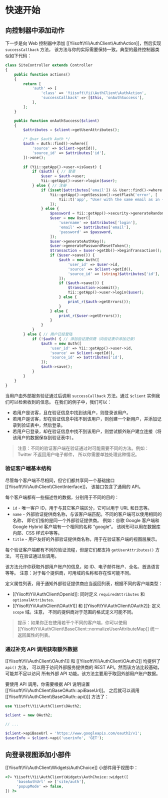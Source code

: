 快速开始
========

## 向控制器中添加动作

下一步是向 Web 控制器中添加 [[Yiisoft\Yii\AuthClient\AuthAction]]，然后实现 `successCallback` 方法，
该方法与你的实际需要保持一致。典型的最终控制器类似如下代码：

```php
class SiteController extends Controller
{
    public function actions()
    {
        return [
            'auth' => [
                'class' => 'Yiisoft\Yii\AuthClient\AuthAction',
                'successCallback' => [$this, 'onAuthSuccess'],
            ],
        ];
    }

    public function onAuthSuccess($client)
    {
        $attributes = $client->getUserAttributes();

        /* @var $auth Auth */
        $auth = Auth::find()->where([
            'source' => $client->getId(),
            'source_id' => $attributes['id'],
        ])->one();
        
        if (Yii::getApp()->user->isGuest) {
            if ($auth) { // 登录
                $user = $auth->user;
                Yii::getApp()->user->login($user);
            } else { // 注册
                if (isset($attributes['email']) && User::find()->where(['email' => $attributes['email']])->exists()) {
                    Yii::getApp()->getSession()->setFlash('error', [
                        Yii::t('app', "User with the same email as in {client} account already exists but isn't linked to it. Login using email first to link it.", ['client' => $client->getTitle()]),
                    ]);
                } else {
                    $password = Yii::getApp()->security->generateRandomString(6);
                    $user = new User([
                        'username' => $attributes['login'],
                        'email' => $attributes['email'],
                        'password' => $password,
                    ]);
                    $user->generateAuthKey();
                    $user->generatePasswordResetToken();
                    $transaction = $user->getDb()->beginTransaction();
                    if ($user->save()) {
                        $auth = new Auth([
                            'user_id' => $user->id,
                            'source' => $client->getId(),
                            'source_id' => (string)$attributes['id'],
                        ]);
                        if ($auth->save()) {
                            $transaction->commit();
                            Yii::getApp()->user->login($user);
                        } else {
                            print_r($auth->getErrors());
                        }
                    } else {
                        print_r($user->getErrors());
                    }
                }
            }
        } else { // 用户已经登陆
            if (!$auth) { // 添加验证提供商（向验证表中添加记录）
                $auth = new Auth([
                    'user_id' => Yii::getApp()->user->id,
                    'source' => $client->getId(),
                    'source_id' => $attributes['id'],
                ]);
                $auth->save();
            }
        }
    }
}
```

当用户由外部服务验证通过后调用 `successCallback` 方法。通过 `$client` 实例我们可以检索收到的信息。
在我们的例子中，我们可以：
 
- 若用户是访客，且在验证信息中找到该用户，则登录该用户。
- 若用户是访客，却在验证信息中找不到该用户，则创建一个新用户，并添加记录到验证表中，然后登录。
- 若用户已登录，却在验证信息中找不到该用户，则尝试额外账户建立连接（将该用户的数据保存到验证表中）。

> 注意：不同的验证客户端在验证通过时可能需要不同的方法。例如：Twitter 不返回用户电子邮件，
  所以你需要单独处理此种情况。

### 验证客户端基本结构

尽管每个客户端不尽相同，但它们都共享同一个基础接口 [[Yiisoft\Yii\AuthClient\ClientInterface]]，
该接口包含了通用的 API。

每个客户端都有一些描述性的数据，分别用于不同的目的：

- `id` - 唯一客户 ID，用于与其它客户端区分，它可以用于 URL 和日志等。
- `name` - 外部验证提供商名称，与该客户端匹配。不同的客户端可以使用相同的名称，
  即它们指的是同一个外部验证提供商。
  例如：谷歌 Google 客户端和 Google Hybrid 客户端有一个相同的名称 “google”。
  该树形可以用在数据库内部、CSS 样式中等等。
- `title` - 用户友好的外部验证提供商名称，用于在验证客户端的视图层展示。

每个验证客户端都有不同的验证流程，但是它们都支持 `getUserAttributes()` 方法，
可在验证通过后调用。

该方法允许你获取外部用户账户的信息，如 ID、电子邮件账户、全名、首选语言等等。
注意：对于每个提供商，可用域的名称和存在性可能不同。

定义属性列表，用于通知外部验证提供商应当返回列表，根据不同的客户端类型：

- [[Yiisoft\Yii\AuthClient\OpenId]]: 同时定义 `requiredAttributes` 和 `optionalAttributes`.
- [[Yiisoft\Yii\AuthClient\OAuth1]] 和 [[Yiisoft\Yii\AuthClient\OAuth2]]: 定义 `scope` 域。注意，
  不同的提供商对于范围的格式定义可能不同。

> 提示：如果你正在使用若干个不同的客户端，你可以使用 [[Yiisoft\Yii\AuthClient\BaseClient::normalizeUserAttributeMap]] 统一返回属性的列表。

### 通过补充 API 调用获取额外数据

[[Yiisoft\Yii\AuthClient\OAuth1]] 和 [[Yiisoft\Yii\AuthClient\OAuth2]] 均提供了 `api()` 方法，
可以用于访问外部服务提供商的 REST API。然而该方法比较基础，可能并不足以访问
所有外部 API 功能。该方法主要用于取回外部用户账户数据。

要使用 API 调用，你需要根据 API 说明设置 [[Yiisoft\Yii\AuthClient\BaseOAuth::apiBaseUrl]]。
之后就可以调用 [[Yiisoft\Yii\AuthClient\BaseOAuth::api()]] 方法了：

```php
use Yiisoft\Yii\AuthClient\OAuth2;

$client = new OAuth2;

// ...

$client->apiBaseUrl = 'https://www.googleapis.com/oauth2/v1';
$userInfo = $client->api('userinfo', 'GET');
```

## 向登录视图添加小部件

[[Yiisoft\Yii\AuthClient\Widgets\AuthChoice]] 小部件用于视图中：

```php
<?= Yiisoft\Yii\AuthClient\Widgets\AuthChoice::widget([
     'baseAuthUrl' => ['site/auth'],
     'popupMode' => false,
]) ?>
```

